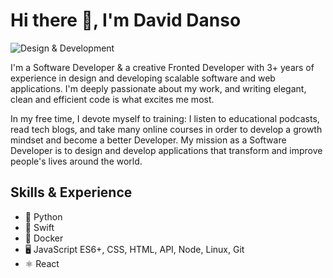 # Hi there 👋, I'm David Danso

![Design & Development](https://pbs.twimg.com/profile_banners/4866498934/1627128959/1500x500)

I'm a Software Developer & a creative Fronted Developer with 3+ years of experience in design and developing scalable software and web applications.
I'm deeply passionate about my work, and writing elegant, clean and efficient code is what excites me most.

In my free time, I devote myself to training: I listen to educational podcasts, read tech blogs, and take many online courses in order to develop a growth mindset and become a better Developer. My mission as a Software Developer is to design and develop applications that transform and improve people's lives around the world.

## Skills & Experience 
- 🐍 Python
- 📱 Swift
- 🦈 Docker
- 🖥 JavaScript ES6+, CSS, HTML, API, Node, Linux, Git
- ⚛️ React
